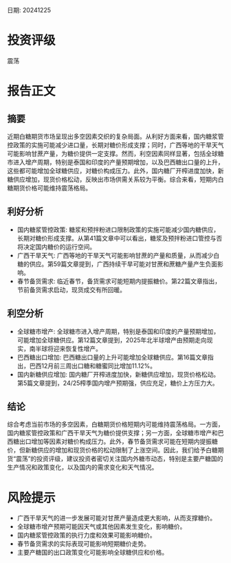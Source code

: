 
日期: 20241225

# 投资评级

震荡

# 报告正文

## 摘要

近期白糖期货市场呈现出多空因素交织的复杂局面。从利好方面来看，国内糖浆管控政策的实施可能减少进口量，长期对糖价形成支撑；同时，广西等地的干旱天气可能影响甘蔗产量，为糖价提供一定支撑。然而，利空因素同样显著，包括全球糖市进入增产周期，特别是泰国和印度的产量预期增加，以及巴西糖出口量的上升，这些都可能增加全球糖供应，对糖价构成压力。此外，国内糖厂开榨进度加快，新糖供应增加，现货价格松动，反映出市场供需关系较为平衡。综合来看，短期内白糖期货价格可能维持震荡格局。

## 利好分析

* 国内糖浆管控政策: 糖浆和预拌粉进口限制政策的实施可能减少国内糖供应，长期对糖价形成支撑。从第41篇文章中可以看出，糖浆及预拌粉进口管控与否将决定国内糖价的运行空间。
* 广西干旱天气: 广西等地的干旱天气可能影响甘蔗的产量和质量，从而减少白糖的供应。第59篇文章提到，广西持续干旱可能对甘蔗和蔗糖产量产生负面影响。
* 春节备货需求: 临近春节，备货需求可能短期内提振糖价。第22篇文章指出，节前备货需求启动，现货成交有所回暖。

## 利空分析

* 全球糖市增产: 全球糖市进入增产周期，特别是泰国和印度的产量预期增加，可能增加全球糖供应。第12篇文章提到，2025年北半球增产由预期走向现实，南半球将迎来恢复性增产。
* 巴西糖出口增加: 巴西糖出口量的上升可能增加全球糖供应。第16篇文章指出，巴西12月前三周出口糖和糖蜜同比增加11.12%。
* 国内新糖供应增加: 国内糖厂开榨进度加快，新糖供应增加，现货价格松动。第5篇文章提到，24/25榨季国内增产预期强，供应充足，糖价上方压力大。

## 结论

综合考虑当前市场的多空因素，白糖期货价格短期内可能维持震荡格局。一方面，国内糖浆管控政策和广西干旱天气为糖价提供支撑；另一方面，全球糖市增产和巴西糖出口增加等因素对糖价构成压力。此外，春节备货需求可能在短期内提振糖价，但新糖供应的增加和现货价格的松动限制了上涨空间。因此，我们给予白糖期货“震荡”的投资评级，建议投资者密切关注国内外糖市动态，特别是主要产糖国的生产情况和政策变化，以及国内的需求变化和天气情况。

# 风险提示

* 广西干旱天气的进一步发展可能对甘蔗产量造成更大影响，从而支撑糖价。
* 全球糖市增产预期可能因天气或其他因素发生变化，影响糖价。
* 国内糖浆管控政策的执行力度和效果可能影响糖价。
* 春节备货需求的实际表现可能影响短期糖价走势。
* 主要产糖国的出口政策变化可能影响全球糖供应和价格。
